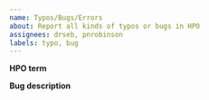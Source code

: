 ```yaml
---
name: Typos/Bugs/Errors
about: Report all kinds of typos or bugs in HPO
assignees: drseb, pnrobinson
labels: typo, bug
---
```


**HPO term**


**Bug description**

